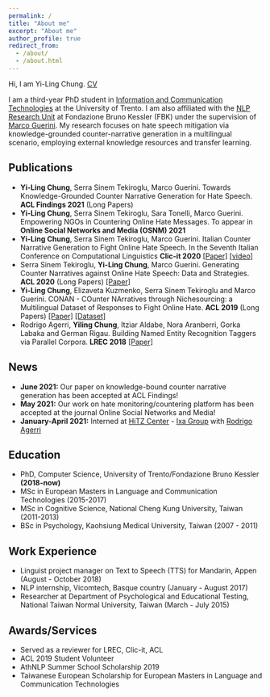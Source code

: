 ```yaml
---
permalink: /
title: "About me"
excerpt: "About me"
author_profile: true
redirect_from: 
  - /about/
  - /about.html
---
```


Hi, I am Yi-Ling Chung. [CV](https://github.com/yilingchung/yilingchung.github.io/blob/master/files/CV_YiLingChung.pdf)

I am a third-year PhD student in [Information and Communication Technologies](https://ict.unitn.it/) at the University of Trento. I am also affiliated with the [NLP Research Unit](https://ict.fbk.eu/units/nlp/) at Fondazione Bruno Kessler (FBK) under the supervision of [Marco Guerini](http://www.marcoguerini.eu/). My research focuses on hate speech mitigation via knowledge-grounded counter-narrative generation in a multilingual scenario, employing external knowledge resources and transfer learning. 

Publications
------
* **Yi-Ling Chung**, Serra Sinem Tekiroglu, Marco Guerini. Towards Knowledge-Grounded Counter Narrative Generation for Hate Speech. **ACL Findings 2021** (Long Papers)
* **Yi-Ling Chung**, Serra Sinem Tekiroglu, Sara Tonelli, Marco Guerini. Empowering NGOs in Countering Online Hate Messages. To appear in **Online Social Networks and Media (OSNM) 2021**
* **Yi-Ling Chung**, Serra Sinem Tekiroglu, Marco Guerini. Italian Counter Narrative Generation to Fight Online Hate Speech. In the Seventh Italian Conference on Computational Linguistics **Clic-it 2020** [[Paper]](http://ceur-ws.org/Vol-2769/paper_35.pdf) [[video]](https://player.vimeo.com/video/515276877)
* Serra Sinem Tekiroglu, **Yi-Ling Chung**, Marco Guerini. Generating Counter Narratives against Online Hate Speech: Data and Strategies. **ACL 2020** (Long Papers) [[Paper]](https://www.aclweb.org/anthology/2020.acl-main.110.pdf)
* **Yi-Ling Chung**, Elizaveta Kuzmenko, Serra Sinem Tekiroglu and Marco Guerini. CONAN - COunter
NArratives through Nichesourcing: a Multilingual Dataset of Responses to Fight Online Hate. **ACL 2019** (Long Papers) [[Paper]](https://www.aclweb.org/anthology/P19-1271.pdf) [[Dataset]](https://github.com/marcoguerini/CONAN)
* Rodrigo Agerri, **Yiling Chung**, Itziar Aldabe, Nora Aranberri, Gorka Labaka and German Rigau. Building
Named Entity Recognition Taggers via Parallel Corpora. **LREC 2018** [[Paper]](https://www.aclweb.org/anthology/L18-1557.pdf)

News
------
* **June 2021:** Our paper on knowledge-bound counter narrative generation has been accepted at ACL Findings!
* **May 2021:** Our work on hate monitoring/countering platform has been accepted at the journal Online Social Networks and Media!
* **January-April 2021:** Interned at [HiTZ Center](http://www.hitz.eus/) - [Ixa Group](http://ixa.si.ehu.es/) with [Rodrigo Agerri](https://ragerri.github.io/)

Education
------
* PhD, Computer Science, University of Trento/Fondazione Bruno Kessler **(2018-now)**
* MSc in European Masters in Language and Communication Technologies (2015-2017) 
* MSc in Cognitive Science, National Cheng Kung University, Taiwan (2011-2013) 
* BSc in Psychology, Kaohsiung Medical University, Taiwan (2007 - 2011)

Work Experience
------
* Linguist project manager on Text to Speech (TTS) for Mandarin, Appen (August - October 2018)
* NLP internship, Vicomtech, Basque country (January - August 2017)
* Researcher at Department of Psychological and Educational Testing, National Taiwan Normal University, Taiwan (March - July 2015)

Awards/Services
------
* Served as a reviewer for LREC, Clic-it, ACL
* ACL 2019 Student Volunteer
* AthNLP Summer School Scholarship 2019
* Taiwanese European Scholarship for European Masters in Language and Communication Technologies

